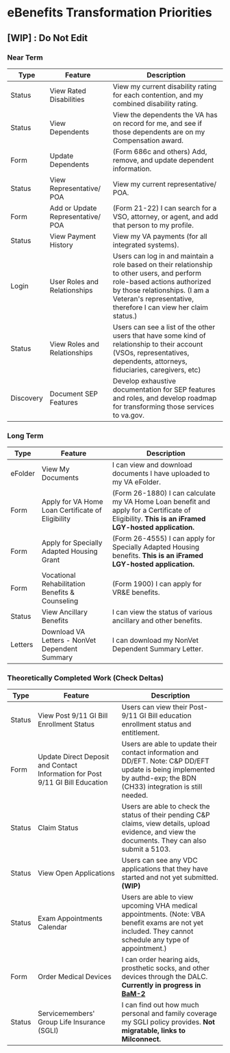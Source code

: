 # eBenefits Transformation Priorities

## [WIP] : Do Not Edit

### Near Term

| Type | Feature | Description |
| ---- | ------- | ----------- |
| Status | View Rated Disabilities | View my current disability rating for each contention, and my combined disability rating. |
| Status | View Dependents | View the dependents the VA has on record for me, and see if those dependents are on my Compensation award. |
| Form | Update Dependents | (Form 686c and others) Add, remove, and update dependent information. |
| Status | View Representative/ POA | View my current representative/ POA. |
| Form | Add or Update Representative/ POA | (Form 21-22) I can search for a VSO, attorney, or agent, and add that person to my profile. |
| Status | View Payment History | View my VA payments (for all integrated systems). |
| Login | User Roles and Relationships | Users can log in and maintain a role based on their relationship to other users, and perform role-based actions authorized by those relationships. (I am a Veteran's representative, therefore I can view her claim status.) |
| Status | View Roles and Relationships | Users can see a list of the other users that have some kind of relationship to their account (VSOs, representatives, dependents, attorneys, fiduciaries, caregivers, etc) |
| Discovery | Document SEP Features | Develop exhaustive documentation for SEP features and roles, and develop roadmap for transforming those services to va.gov. |

### Long Term

| Type | Feature | Description |
| ---- | ------- | ----------- |
| eFolder | View My Documents | I can view and download documents I have uploaded to my VA eFolder. |
| Form | Apply for VA Home Loan Certificate of Eligibility | (Form 26-1880) I can calculate my VA Home Loan benefit and apply for a Certificate of Eligibility. **This is an iFramed LGY-hosted application.** |
| Form | Apply for Specially Adapted Housing Grant | (Form 26-4555) I can apply for Specially Adapted Housing benefits. **This is an iFramed LGY-hosted application.** |
| Form | Vocational Rehabilitation Benefits & Counseling | (Form 1900) I can apply for VR&E benefits. |
| Status | View Ancillary Benefits | I can view the status of various ancillary and other benefits. |
| Letters | Download VA Letters - NonVet Dependent Summary | I can download my NonVet Dependent Summary Letter. |

### Theoretically Completed Work (Check Deltas)

| Type | Feature | Description |
| ---- | ------- | ----------- |
| Status | View Post 9/11 GI Bill Enrollment Status | Users can view their Post-9/11 GI Bill education enrollment status and entitlement. |
| Form | Update Direct Deposit and Contact Information for Post 9/11 GI Bill Education | Users are able to update their contact information and DD/EFT. Note: C&P DD/EFT update is being implemented by authd-exp; the BDN (CH33) integration is still needed. |
| Status | Claim Status | Users are able to check the status of their pending C&P claims, view details, upload evidence, and view the documents. They can also submit a 5103. |
| Status | View Open Applications |Users can see any VDC applications that they have started and not yet submitted. **(WIP)**  |
| Status | Exam Appointments Calendar | Users are able to view upcoming VHA medical appointments. (Note: VBA benefit exams are not yet included. They cannot schedule any type of appointment.) |
| Form | Order Medical Devices | I can order hearing aids, prosthetic socks, and other devices through the DALC. **Currently in progress in [BaM-2](https://github.com/department-of-veterans-affairs/va.gov-team/tree/master/teams/vsa/teams/benefits-memorials-2)** |
| Status | Servicemembers' Group Life Insurance (SGLI) | I can find out how much personal and family coverage my SGLI policy provides. **Not migratable, links to Milconnect.** |
